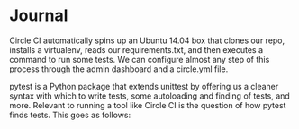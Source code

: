 # Journal

Circle CI automatically spins up an Ubuntu 14.04 box that clones our repo, installs a virtualenv, reads our requirements.txt, and then executes a command to run some tests. We can configure almost any step of this process through the admin dashboard and a circle.yml file.

pytest is a Python package that extends unittest by offering us a cleaner syntax with which to write tests, some autoloading and finding of tests, and more. Relevant to running a tool like Circle CI is the question of how pytest finds tests. This goes as follows:


